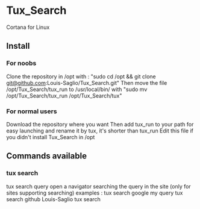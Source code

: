 # Tux_Search
Cortana for Linux

## Install
### For noobs
Clone the repository in /opt with : "sudo cd /opt && git clone git@github.com:Louis-Saglio/Tux_Search.git"
Then move the file /opt/Tux_Search/tux_run to /usr/local/bin/ with "sudo mv /opt/Tux_Search/tux_run /opt/Tux_Search/tux"
### For normal users
Download the repository where you want
Then add tux_run to your path for easy launching and rename it by tux, it's shorter  than tux_run
Edit this file if you didn't install Tux_Search in /opt

## Commands available
### tux search
tux search <site-name> query
open a navigator searching the query in the site (only for sites supporting searching)
examples :
    tux search google my query
    tux search github Louis-Saglio tux search

